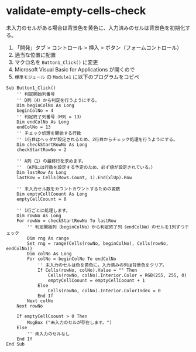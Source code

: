 # validate-empty-cells-check
未入力のセルがある場合は背景色を黄色に、入力済みのセルは背景色を初期化する。

1. 「開発」タブ > コントロール > 挿入 > ボタン（フォームコントロール）
1. 適当な位置に配置
1. マクロ名を `Button1_Click()` に変更
1. Microsoft Visual Basic for Applications が開くので
1. `標準モジュール` の `Module1` に以下のプログラムをコピペ

```vba
Sub Button1_Click()
    '' 判定開始列番号
    '' D列（4）から判定を行うようにする。
    Dim beginColNo As Long
    beginColNo = 4
    '' 判定終了列番号（M列 = 13）
    Dim endColNo As Long
    endColNo = 13
    '' チェック処理を開始する行数
    '' 1行目はヘッダが設定されるため、2行目からチェック処理を行うようにする。
    Dim checkStartRowNo As Long
    checkStartRowNo = 2
    
    '' A列（1）の最終行を求めます。
    '' （A列には行数を設定する予定のため、必ず値が設定されている。）
    Dim lastRow As Long
    lastRow = Cells(Rows.Count, 1).End(xlUp).Row
    
    '' 未入力セル数をカウントカウントするための変数
    Dim emptyCellCoount As Long
    emptyCellCoount = 0
    
    '' 1行ごとに処理します。
    Dim rowNo As Long
    For rowNo = checkStartRowNo To lastRow
        '' 判定開始列（beginColNo）から判定終了列（endColNo）のセルを1列ずつチェック
        Dim rng As range
        Set rng = range(Cells(rowNo, beginColNo), Cells(rowNo, endColNo))
        Dim colNo As Long
        For colNo = beginColNo To endColNo
            '' 未入力のセルは色を黄色に。入力済みの列は背景色をクリア。
            If Cells(rowNo, colNo).Value = "" Then
                Cells(rowNo, colNo).Interior.Color = RGB(255, 255, 0)
                emptyCellCoount = emptyCellCoount + 1
            Else
                Cells(rowNo, colNo).Interior.ColorIndex = 0
            End If
        Next colNo
    Next rowNo
    
    If emptyCellCoount > 0 Then
        MsgBox ("未入力のセルが存在します。")
    Else
        '' 未入力のセルなし
    End If
End Sub
```
